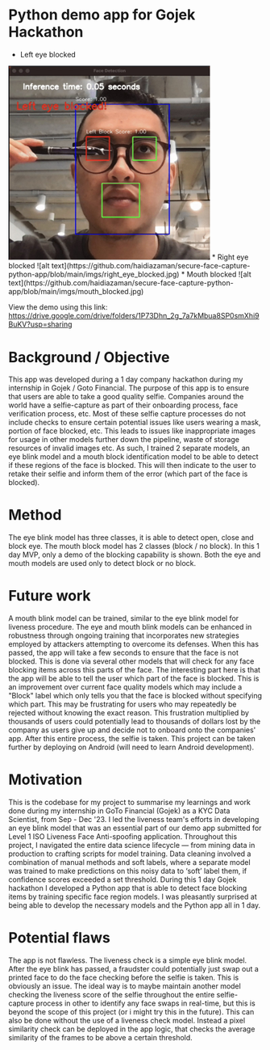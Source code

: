 # Python demo app for Gojek Hackathon
* Left eye blocked
<img src="https://github.com/haidiazaman/secure-face-capture-python-app/blob/main/imgs/left_eye_blocked.jpg" alt="Left eye blocked" width="400"/>
* Right eye blocked
![alt text](https://github.com/haidiazaman/secure-face-capture-python-app/blob/main/imgs/right_eye_blocked.jpg)
* Mouth blocked
![alt text](https://github.com/haidiazaman/secure-face-capture-python-app/blob/main/imgs/mouth_blocked.jpg)

View the demo using this link: https://drive.google.com/drive/folders/1P73Dhn_2g_7a7kMbua8SP0smXhi9BuKV?usp=sharing

# Background / Objective
This app was developed during a 1 day company hackathon during my internship in Gojek / Goto Financial. The purpose of this app is to ensure that users are able to take a good quality selfie. Companies around the world have a selfie-capture as part of their onboarding process, face verification process, etc. Most of these selfie capture processes do not include checks to ensure certain potential issues like users wearing a mask, portion of face blocked, etc. This leads to issues like inappropriate images for usage in other models further down the pipeline, waste of storage resources of invalid images etc. As such, I trained 2 separate models, an eye blink model and a mouth block identification model to be able to detect if these regions of the face is blocked. This will then indicate to the user to retake their selfie and inform them of the error (which part of the face is blocked).

# Method 
The eye blink model has three classes, it is able to detect open, close and block eye. The mouth block model has 2 classes (block / no block). In this 1 day MVP, only a demo of the blocking capability is shown. Both the eye and mouth models are used only to detect block or no block.

# Future work 
A mouth blink model can be trained, similar to the eye blink model for liveness procedure. The eye and mouth blink models can be enhanced in robustness through ongoing training that incorporates new strategies employed by attackers attempting to overcome its defenses. When this has passed, the app will take a few seconds to ensure that the face is not blocked. This is done via several other models that will check for any face blocking items across this parts of the face. The interesting part here is that the app will be able to tell the user which part of the face is blocked. This is an improvement over current face quality models which may include a "Block" label which only tells you that the face is blocked without specifying which part. This may be frustrating for users who may repeatedly be rejected without knowing the exact reason. This frustration multiplied by thousands of users could potentially lead to thousands of dollars lost by the company as users give up and decide not to onboard onto the companies' app. After this entire process, the selfie is taken. This project can be taken further by deploying on Android (will need to learn Android development).

# Motivation
This is the codebase for my project to summarise my learnings and work done during my internship in GoTo Financial (Gojek) as a KYC Data Scientist, from Sep - Dec '23. I led the liveness team's efforts in developing an eye blink model that was an essential part of our demo app submitted for Level 1 ISO Liveness Face Anti-spoofing application. Throughout this project, I navigated the entire data science lifecycle — from mining data in production to crafting scripts for model training. Data cleaning involved a combination of manual methods and soft labels, where a separate model was trained to make predictions on this noisy data to ‘soft’ label them, if confidence scores exceeded a set threshold. During this 1 day Gojek hackathon I developed a Python app that is able to detect face blocking items by training specific face region models. I was pleasantly surprised at being able to develop the necessary models and the Python app all in 1 day. 

# Potential flaws
The app is not flawless. The liveness check is a simple eye blink model. After the eye blink has passed, a fraudster could potentially just swap out a printed face to do the face checking before the selfie is taken. This is obviously an issue. The ideal way is to maybe maintain another model checking the liveness score of the selfie throughout the entire selfie-capture process in other to identify any face swaps in real-time, but this is beyond the scope of this project (or i might try this in the future). This can also be done without the use of a liveness check model. Instead a pixel similarity check can be deployed in the app logic, that checks the average similarity of the frames to be above a certain threshold.
